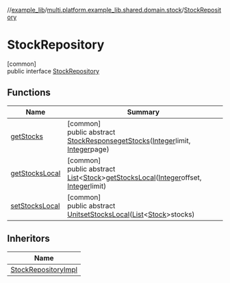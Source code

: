 //[example_lib](../../../index.md)/[multi.platform.example_lib.shared.domain.stock](../index.md)/[StockRepository](index.md)

# StockRepository

[common]\
public interface [StockRepository](index.md)

## Functions

| Name | Summary |
|---|---|
| [getStocks](get-stocks.md) | [common]<br>public abstract [StockResponse](../../multi.platform.example_lib.shared.data.stock.network.response/-stock-response/index.md)[getStocks](get-stocks.md)([Integer](https://developer.android.com/reference/kotlin/java/lang/Integer.html)limit, [Integer](https://developer.android.com/reference/kotlin/java/lang/Integer.html)page) |
| [getStocksLocal](get-stocks-local.md) | [common]<br>public abstract [List](https://developer.android.com/reference/kotlin/java/util/List.html)&lt;[Stock](../../multi.platform.example_lib.shared.domain.stock.entity/-stock/index.md)&gt;[getStocksLocal](get-stocks-local.md)([Integer](https://developer.android.com/reference/kotlin/java/lang/Integer.html)offset, [Integer](https://developer.android.com/reference/kotlin/java/lang/Integer.html)limit) |
| [setStocksLocal](set-stocks-local.md) | [common]<br>public abstract [Unit](https://kotlinlang.org/api/latest/jvm/stdlib/kotlin/-unit/index.html)[setStocksLocal](set-stocks-local.md)([List](https://developer.android.com/reference/kotlin/java/util/List.html)&lt;[Stock](../../multi.platform.example_lib.shared.domain.stock.entity/-stock/index.md)&gt;stocks) |

## Inheritors

| Name |
|---|
| [StockRepositoryImpl](../../multi.platform.example_lib.shared.data.stock/-stock-repository-impl/index.md) |
